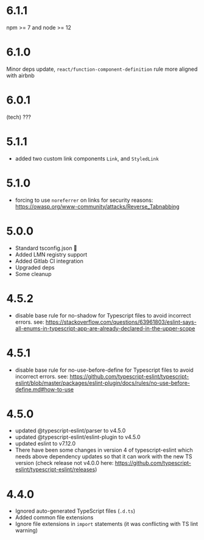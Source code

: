 # 6.1.1
npm >= 7 and node >= 12

# 6.1.0
Minor deps update, `react/function-component-definition` rule more aligned with airbnb 

# 6.0.1
(tech) ???

# 5.1.1
* added two custom link components `Link`, and `StyledLink`

# 5.1.0
* forcing to use `noreferrer` on links for security reasons: https://owasp.org/www-community/attacks/Reverse_Tabnabbing

# 5.0.0
* Standard tsconfig.json 🚀
* Added LMN registry support
* Added Gitlab CI integration
* Upgraded deps
* Some cleanup

# 4.5.2
* disable base rule for no-shadow for Typescript files to avoid incorrect errors. see: https://stackoverflow.com/questions/63961803/eslint-says-all-enums-in-typescript-app-are-already-declared-in-the-upper-scope

# 4.5.1
* disable base rule for no-use-before-define for Typescript files to avoid incorrect errors. see: https://github.com/typescript-eslint/typescript-eslint/blob/master/packages/eslint-plugin/docs/rules/no-use-before-define.md#how-to-use

# 4.5.0
* updated @typescript-eslint/parser to v4.5.0
* updated @typescript-eslint/eslint-plugin to v4.5.0
* updated eslint to v7.12.0
* There have been some changes in version 4 of typescript-eslint which needs above dependency updates so that it can work with the new TS version (check release not v4.0.0 here: https://github.com/typescript-eslint/typescript-eslint/releases)


# 4.4.0
* Ignored auto-generated TypeScript files (`.d.ts`)
* Added common file extensions
* Ignore file extensions in `import` statements (it was conflicting with TS lint warning)
